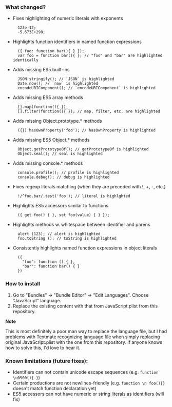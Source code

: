 ### What changed?

- Fixes highlighting of numeric literals with exponents
        
        123e-12;
        -5.673E+290;

- Highlights function identifiers in named function expressions

        ({ foo: function bar(){ } }); 
        var foo = function bar(){ }; // "foo" and "bar" are highlighted identically

- Adds missing ES5 built-ins
      
        JSON.stringify(); // `JSON` is highlighted
        Date.now(); // `now` is highlighted
        encodeURIComponent(); // `encodeURIComponent` is highlighted
  
- Adds missing ES5 array methods

        [].map(function(){ });
        [].filter(function(){ }); // map, filter, etc. are highlighted

- Adds missing Object.prototype.* methods

        ({}).hasOwnProperty('foo'); // hasOwnProperty is highlighted

- Adds missing ES5 Object.* methods
        
        Object.getPrototypeOf(); // getPrototypeOf is highlighted
        Object.seal(); // seal is highlighted

- Adds missing console.* methods
    
        console.profile(); // profile is highlighted
        console.debug(); // debug is highlighted

- Fixes regexp literals matching (when they are preceded with !, +, -, etc.)

        !/^foo.bar/.test('foo'); // literal is highlghted

    
- Highlights ES5 accessors similar to functions
    
        ({ get foo() { }, set foo(value) { } });

- Highlights methods w. whitespace between identifier and parens

        alert (123); // alert is highlighted
        foo.toString (); // toString is highlighted

- Consistently highlights named function expressions in object literals

        ({
          "foo": function () { },
          "bar": function bar() { }
        })


### How to install

1. Go to "Bundles" &rarr; "Bundle Editor" &rarr; "Edit Languages". Choose "JavaScript" language.
2. Replace the existing content with that from JavaScript.plist from this repository.

**Note**

This is most definitely a poor man way to replace the language file, but I had problems with Textmate recognizing language file when simply replacing original JavaScript.plist with the one from this repository. If anyone knows how to solve this, I'd love to hear it.

### Known limitations (future fixes):

- Identifiers can not contain unicode escape sequences (e.g. `function \u0500(){ }`)
- Certain productions are not newlines-friendly (e.g. `function \n foo(){}` doesn't match function declaration yet)
- ES5 accessors can not have numeric or string literals as identifiers (will fix)